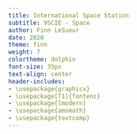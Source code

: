 ```yaml
---
title: International Space Station
subtitle: 9SCIE - Space
author: Finn LeSueur
date: 2020
theme: finn
weight: 7
colortheme: dolphin
font-size: 35px
text-align: center
header-includes:
- \usepackage{graphicx}
- \usepackage[T1]{fontenc}
- \usepackage{lmodern}
- \usepackage{amsmath}
- \usepackage{textcomp}
---
```



